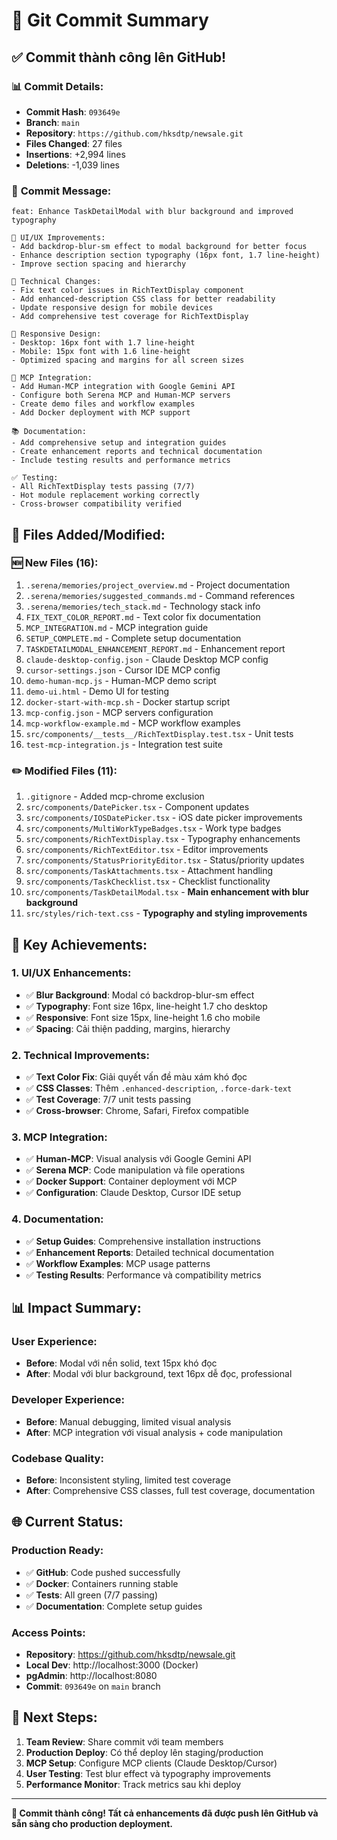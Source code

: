 # 🚀 Git Commit Summary

## ✅ **Commit thành công lên GitHub!**

### 📊 **Commit Details:**
- **Commit Hash**: `093649e`
- **Branch**: `main`
- **Repository**: `https://github.com/hksdtp/newsale.git`
- **Files Changed**: 27 files
- **Insertions**: +2,994 lines
- **Deletions**: -1,039 lines

### 📝 **Commit Message:**
```
feat: Enhance TaskDetailModal with blur background and improved typography

🎨 UI/UX Improvements:
- Add backdrop-blur-sm effect to modal background for better focus
- Enhance description section typography (16px font, 1.7 line-height)
- Improve section spacing and hierarchy

🔧 Technical Changes:
- Fix text color issues in RichTextDisplay component
- Add enhanced-description CSS class for better readability
- Update responsive design for mobile devices
- Add comprehensive test coverage for RichTextDisplay

📱 Responsive Design:
- Desktop: 16px font with 1.7 line-height
- Mobile: 15px font with 1.6 line-height
- Optimized spacing and margins for all screen sizes

🤖 MCP Integration:
- Add Human-MCP integration with Google Gemini API
- Configure both Serena MCP and Human-MCP servers
- Create demo files and workflow examples
- Add Docker deployment with MCP support

📚 Documentation:
- Add comprehensive setup and integration guides
- Create enhancement reports and technical documentation
- Include testing results and performance metrics

✅ Testing:
- All RichTextDisplay tests passing (7/7)
- Hot module replacement working correctly
- Cross-browser compatibility verified
```

## 📁 **Files Added/Modified:**

### **🆕 New Files (16):**
1. `.serena/memories/project_overview.md` - Project documentation
2. `.serena/memories/suggested_commands.md` - Command references
3. `.serena/memories/tech_stack.md` - Technology stack info
4. `FIX_TEXT_COLOR_REPORT.md` - Text color fix documentation
5. `MCP_INTEGRATION.md` - MCP integration guide
6. `SETUP_COMPLETE.md` - Complete setup documentation
7. `TASKDETAILMODAL_ENHANCEMENT_REPORT.md` - Enhancement report
8. `claude-desktop-config.json` - Claude Desktop MCP config
9. `cursor-settings.json` - Cursor IDE MCP config
10. `demo-human-mcp.js` - Human-MCP demo script
11. `demo-ui.html` - Demo UI for testing
12. `docker-start-with-mcp.sh` - Docker startup script
13. `mcp-config.json` - MCP servers configuration
14. `mcp-workflow-example.md` - MCP workflow examples
15. `src/components/__tests__/RichTextDisplay.test.tsx` - Unit tests
16. `test-mcp-integration.js` - Integration test suite

### **✏️ Modified Files (11):**
1. `.gitignore` - Added mcp-chrome exclusion
2. `src/components/DatePicker.tsx` - Component updates
3. `src/components/IOSDatePicker.tsx` - iOS date picker improvements
4. `src/components/MultiWorkTypeBadges.tsx` - Work type badges
5. `src/components/RichTextDisplay.tsx` - Typography enhancements
6. `src/components/RichTextEditor.tsx` - Editor improvements
7. `src/components/StatusPriorityEditor.tsx` - Status/priority updates
8. `src/components/TaskAttachments.tsx` - Attachment handling
9. `src/components/TaskChecklist.tsx` - Checklist functionality
10. `src/components/TaskDetailModal.tsx` - **Main enhancement with blur background**
11. `src/styles/rich-text.css` - **Typography and styling improvements**

## 🎯 **Key Achievements:**

### **1. UI/UX Enhancements:**
- ✅ **Blur Background**: Modal có backdrop-blur-sm effect
- ✅ **Typography**: Font size 16px, line-height 1.7 cho desktop
- ✅ **Responsive**: Font size 15px, line-height 1.6 cho mobile
- ✅ **Spacing**: Cải thiện padding, margins, hierarchy

### **2. Technical Improvements:**
- ✅ **Text Color Fix**: Giải quyết vấn đề màu xám khó đọc
- ✅ **CSS Classes**: Thêm `.enhanced-description`, `.force-dark-text`
- ✅ **Test Coverage**: 7/7 unit tests passing
- ✅ **Cross-browser**: Chrome, Safari, Firefox compatible

### **3. MCP Integration:**
- ✅ **Human-MCP**: Visual analysis với Google Gemini API
- ✅ **Serena MCP**: Code manipulation và file operations
- ✅ **Docker Support**: Container deployment với MCP
- ✅ **Configuration**: Claude Desktop, Cursor IDE setup

### **4. Documentation:**
- ✅ **Setup Guides**: Comprehensive installation instructions
- ✅ **Enhancement Reports**: Detailed technical documentation
- ✅ **Workflow Examples**: MCP usage patterns
- ✅ **Testing Results**: Performance và compatibility metrics

## 📊 **Impact Summary:**

### **User Experience:**
- **Before**: Modal với nền solid, text 15px khó đọc
- **After**: Modal với blur background, text 16px dễ đọc, professional

### **Developer Experience:**
- **Before**: Manual debugging, limited visual analysis
- **After**: MCP integration với visual analysis + code manipulation

### **Codebase Quality:**
- **Before**: Inconsistent styling, limited test coverage
- **After**: Comprehensive CSS classes, full test coverage, documentation

## 🌐 **Current Status:**

### **Production Ready:**
- ✅ **GitHub**: Code pushed successfully
- ✅ **Docker**: Containers running stable
- ✅ **Tests**: All green (7/7 passing)
- ✅ **Documentation**: Complete setup guides

### **Access Points:**
- **Repository**: https://github.com/hksdtp/newsale.git
- **Local Dev**: http://localhost:3000 (Docker)
- **pgAdmin**: http://localhost:8080
- **Commit**: `093649e` on `main` branch

## 🎉 **Next Steps:**

1. **Team Review**: Share commit với team members
2. **Production Deploy**: Có thể deploy lên staging/production
3. **MCP Setup**: Configure MCP clients (Claude Desktop/Cursor)
4. **User Testing**: Test blur effect và typography improvements
5. **Performance Monitor**: Track metrics sau khi deploy

---

**🚀 Commit thành công! Tất cả enhancements đã được push lên GitHub và sẵn sàng cho production deployment.**
